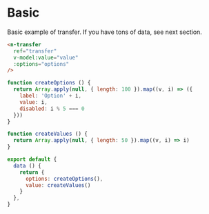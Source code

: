 # Basic
Basic example of transfer. If you have tons of data, see next section.
```html
<n-transfer
  ref="transfer"
  v-model:value="value"
  :options="options"
/>
```
```js
function createOptions () {
  return Array.apply(null, { length: 100 }).map((v, i) => ({
    label: 'Option' + i,
    value: i,
    disabled: i % 5 === 0
  }))
}

function createValues () {
  return Array.apply(null, { length: 50 }).map((v, i) => i)
}

export default {
  data () {
    return {
      options: createOptions(),
      value: createValues()
    }
  },
}
```